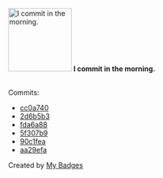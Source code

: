 <img src="https://my-badges.github.io/my-badges/morning-commits.png" alt="I commit in the morning." title="I commit in the morning." width="128">
<strong>I commit in the morning.</strong>
<br><br>

Commits:

- <a href="https://github.com/p0dalirius/smbclient-ng/commit/cc0a7406ec3baad2bf2faa1f173e56d670e70155">cc0a740</a>
- <a href="https://github.com/p0dalirius/smbclient-ng/commit/2d6b5b3c2ecfc75f6710b89c10423acdc372c126">2d6b5b3</a>
- <a href="https://github.com/p0dalirius/sectools/commit/fda6a88d5f6fef4a90bb8d53a6d06d476a297051">fda6a88</a>
- <a href="https://github.com/p0dalirius/FindUncommonShares/commit/5f307b99a96552a4c5ddad6a1045657a9c008791">5f307b9</a>
- <a href="https://github.com/p0dalirius/smbclient-ng/commit/90c1fea22b4a31b425464df957ceefde3bbbd5bc">90c1fea</a>
- <a href="https://github.com/p0dalirius/smbclient-ng/commit/aa29efa3c719c10c63bbaf5495821b4b0da4aac6">aa29efa</a>


Created by <a href="https://github.com/my-badges/my-badges">My Badges</a>